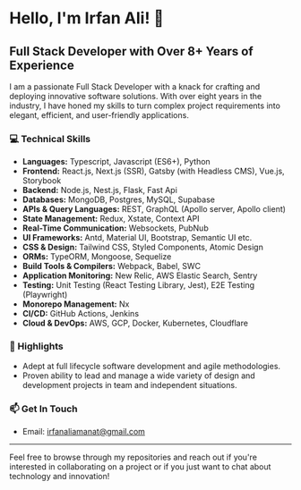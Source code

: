 # Hello, I'm Irfan Ali! 👋

## Full Stack Developer with Over 8+ Years of Experience

I am a passionate Full Stack Developer with a knack for crafting and deploying innovative software solutions. With over eight years in the industry, I have honed my skills to turn complex project requirements into elegant, efficient, and user-friendly applications.

### 💻 Technical Skills
- **Languages:** Typescript, Javascript (ES6+), Python
- **Frontend:** React.js, Next.js (SSR), Gatsby (with Headless CMS), Vue.js, Storybook
- **Backend:** Node.js, Nest.js, Flask, Fast Api
- **Databases:** MongoDB, Postgres, MySQL, Supabase
- **APIs & Query Languages:** REST, GraphQL (Apollo server, Apollo client)
- **State Management:** Redux, Xstate, Context API
- **Real-Time Communication:** Websockets, PubNub
- **UI Frameworks:** Antd, Material UI, Bootstrap, Semantic UI etc.
- **CSS & Design:** Tailwind CSS, Styled Components, Atomic Design
- **ORMs:** TypeORM, Mongoose, Sequelize
- **Build Tools & Compilers:** Webpack, Babel, SWC
- **Application Monitoring:** New Relic, AWS Elastic Search, Sentry
- **Testing:** Unit Testing (React Testing Library, Jest), E2E Testing (Playwright)
- **Monorepo Management:** Nx
- **CI/CD:** GitHub Actions, Jenkins
- **Cloud & DevOps:** AWS, GCP, Docker, Kubernetes, Cloudflare

### 🌟 Highlights
- Adept at full lifecycle software development and agile methodologies.
- Proven ability to lead and manage a wide variety of design and development projects in team and independent situations.

### 📫 Get In Touch
- Email: <a href="mailto:irfanaliamanat@gmail.com">irfanaliamanat@gmail.com</a>

---
Feel free to browse through my repositories and reach out if you're interested in collaborating on a project or if you just want to chat about technology and innovation!